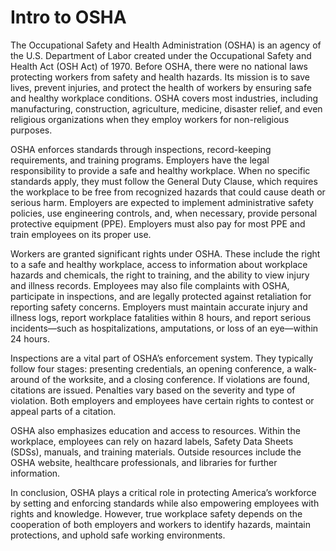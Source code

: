 # Intro to OSHA

The Occupational Safety and Health Administration (OSHA) is an agency of the U.S. Department of Labor created under the Occupational Safety and Health Act (OSH Act) of 1970. Before OSHA, there were no national laws protecting workers from safety and health hazards. Its mission is to save lives, prevent injuries, and protect the health of workers by ensuring safe and healthy workplace conditions. OSHA covers most industries, including manufacturing, construction, agriculture, medicine, disaster relief, and even religious organizations when they employ workers for non-religious purposes.  

OSHA enforces standards through inspections, record-keeping requirements, and training programs. Employers have the legal responsibility to provide a safe and healthy workplace. When no specific standards apply, they must follow the General Duty Clause, which requires the workplace to be free from recognized hazards that could cause death or serious harm. Employers are expected to implement administrative safety policies, use engineering controls, and, when necessary, provide personal protective equipment (PPE). Employers must also pay for most PPE and train employees on its proper use.  

Workers are granted significant rights under OSHA. These include the right to a safe and healthy workplace, access to information about workplace hazards and chemicals, the right to training, and the ability to view injury and illness records. Employees may also file complaints with OSHA, participate in inspections, and are legally protected against retaliation for reporting safety concerns. Employers must maintain accurate injury and illness logs, report workplace fatalities within 8 hours, and report serious incidents—such as hospitalizations, amputations, or loss of an eye—within 24 hours.  

Inspections are a vital part of OSHA’s enforcement system. They typically follow four stages: presenting credentials, an opening conference, a walk-around of the worksite, and a closing conference. If violations are found, citations are issued. Penalties vary based on the severity and type of violation. Both employers and employees have certain rights to contest or appeal parts of a citation.  

OSHA also emphasizes education and access to resources. Within the workplace, employees can rely on hazard labels, Safety Data Sheets (SDSs), manuals, and training materials. Outside resources include the OSHA website, healthcare professionals, and libraries for further information.  

In conclusion, OSHA plays a critical role in protecting America’s workforce by setting and enforcing standards while also empowering employees with rights and knowledge. However, true workplace safety depends on the cooperation of both employers and workers to identify hazards, maintain protections, and uphold safe working environments.  
